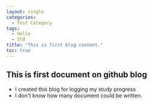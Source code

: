 ```yaml
---
layout: single
categories:
  - Test Category
tags:
  - Hello
  - 안녕
title: "This is first blog content."
toc: true
---
```


## This is first document on github blog
  - I created this blog for logging my study progress
  - I don't know how many document could be written.
